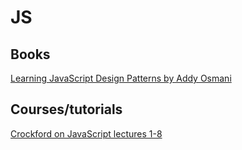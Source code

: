 # JS

## Books
[Learning JavaScript Design Patterns by Addy Osmani](https://addyosmani.com/resources/essentialjsdesignpatterns/book/)


## Courses/tutorials
[Crockford on JavaScript lectures 1-8](https://www.youtube.com/watch?v=JxAXlJEmNMg&list=PL7664379246A246CB)  





